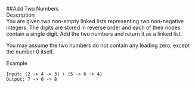 ##Add Two Numbers   
Description<br/>
You are given two non-empty linked lists representing two non-negative integers. The digits are stored in reverse order and each of their nodes contain a single digit. Add the two numbers and return it as a linked list.

You may assume the two numbers do not contain any leading zero, except the number 0 itself.

Example<br/>
```
Input: (2 -> 4 -> 3) + (5 -> 6 -> 4)
Output: 7 -> 0 -> 8
```

